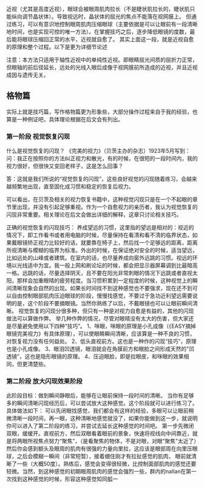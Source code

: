 近视（尤其是高度近视），眼球会被眼周肌肉拉长（不是睫状肌拉长的，睫状肌只能纵向调节晶状体）。导致视远时，晶状体的屈光的焦点不能落在视网膜上。
但通过练习，可以有意识地控制眼周肌肉压缩眼球（主要依据是可以让眼前有一段清晰地时间，也是实现可控的唯一方法）。在掌握技巧之后，逐步降低眼镜的度数，最后能将眼球压缩回正常的水平，近视就自愈了。
其实上面这一段，就是近视自愈的原理和整个过程。以下是更为详细节论述

注意：本方法只适用于轴性近视中的单纯性近视。即眼睛屈光间质的屈折力正常，但眼轴的前后径延长，远处的光线入眼后成像于视网膜前所造成的近视，并且近视成因与遗传无关。

## 格物篇
实际上就是技巧篇，写作格物篇更为形象些，大部分操作过程来自于我的经验，也算是一种例证吧，具体理论根据在后文会有列出。

### 第一阶段 视觉恢复闪现

什么是视觉恢复的闪现？
《完美的视力》（贝茨主办的杂志）1923年5月写到：
问：我正在按照你的方法纠正视力和散光，有的时候，在很短的一段时间内，我的视力很好，但很快又变回老样子，这是怎么回事？

答：这就是我们所说的“视觉恢复的闪现”，这些良好视觉的闪现随着练习，会越来越频繁地出现，直至固化成习惯和稳定的恢复后视力。

可以看出，在贝茨及相关的视力恢复书籍中，这种视觉闪现只是在一个不起眼的章节里出现，并没有引起足够重视。作为一个自愈视力的亲历者，我认为视觉恢复的闪现非常重要。相关理论在后文会做出详细的解释，这章只讨论相关技巧。

正确的视觉恢复的闪现技巧：
养成望远的习惯，这里指的望远是相对的：视近的情况下，即工作看书或者用电脑的时候，尽量保持在看清和看不清的临界状态，如果戴眼镜矫正视力比较好的话，就要靠在椅子上，然后找一个足够远的距离，距离所视清晰与模糊的临界为标准。外出的时候，在保证绝对安全的时候，适当望远，比如远处的山峰或者建筑。在室内的话，也尽量养成向窗外远跳的习惯。视远的环境以光线适中为宜。我一般上网和刷论坛的时候，都会把显示器屏幕调到比最暗高一格。远跳的话，尽量选择阴天，且不要在阳光非常刺眼的情况下远跳或者直视太阳，那样会加重眼晴的疲劳程度。当习惯积累到一定程度的时候，这种视觉上的瞬间清晰现象会自然的出现。如果长时间找不到这种感觉也不要强求，现在还不到可以自由控制眼部肌肉压迫眼球的阶段，慢慢找感觉，不要过于急功近利望远需要说明的是，这个阶段不要摘眼镜。当然你熟练了以后，不戴眼镜也可以让眼前瞬间清晰。
视觉恢复的闪现分很多种，但只有一种是对视力自愈是有益的，其他的闪现做法可以算做作弊。
举几种作弊的情况，尽管对眼晴没有太大的伤害，但大家还是尽量避免使用以下四种“技巧”。
1、咪眼，咪眼的原理是小孔成像（《EASY摘掉眼镜完美视力》有具体原理），可以使眼睛瞬间清晰，应该算是一种不良的习惯，对恢复视力没有任何益处。
2、低头直视前方。这也是一种作的闪现“技巧”，原理也是小孔成像。
3、眼泪凹透镜，眼泪就会在角膜前方和眼脸之间形成天然的"凹透镜”，这也是隐形眼镜的原理。
4、压迫眼脸，即是拉眼皮，和咪眼的效果相同，但更清楚些。

### 第二阶段 放大闪现效果阶段

此阶段目标：做到瞬间静眼后，能够在让眼前保持一段时间的清晰。
当你有足够多的瞬间清晰闪现经历后，可以尝试放大这种感觉。这个阶段就可以进行练习了。具体做法如下：
可以先闭眼找感觉，我们都会有这样的经验，多眼可以让眼前稍微清晰一段时间，再一眼，这种清晰地感觉就没了，如果你能做到这一步，就说明你可以进入了第二阶段的练习，并尝试去延长这种感觉的时间吧。
第一步先微闭双眼，缓缓开。直视前方，然后双眼看着眼前的景象，快速将视线向中间靠近，就是将两眼所视焦点努力“聚焦”，（是看聚焦的物体，不是对眼，对眼“聚焦”太近了）然后你会感到额头及眼周的肌肉有很强的力量向里拉，这应该是眼部周在向里压眼球，之后会模糊一瞬间（非常短暂），接着绷住刚才有拉扯感觉的肌肉，
眼前就清晰了一些（大概50度）。熟练后，感觉会变得很轻微，比控制面部肌肉的感觉还要轻微。当然，到这种感觉的初期眼周肌肉的感觉会强烈一些，群内的nallan在第一次找到这种感觉的时候，形容这种感觉知同胍一